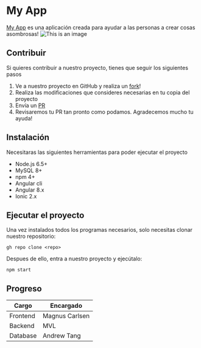 # My App
[My App](https://github.com/MatiasMaravi) es una aplicación creada para ayudar a las personas a crear cosas asombrosas!
![This is an image](https://i.kym-cdn.com/photos/images/newsfeed/001/535/089/5e9.jpg)

## Contribuir
Si quieres contribuir a nuestro proyecto, tienes que seguir los siguientes pasos
1. Ve a nuestro proyecto en GitHub y realiza un [fork](https://github.com/MatiasMaravi)! 
2. Realiza las modificaciones que consideres necesarias en tu copia del proyecto
3. Envía un [PR](https://github.com/MatiasMaravi)
4. Revisaremos tu PR tan pronto como podamos. Agradecemos mucho tu ayuda!

## Instalación
Necesitaras las siguientes herramientas para poder ejecutar el proyecto
- Node.js 6.5+
- MySQL 8+
- npm 4+
- Angular cli
- Angular 8.x
- Ionic 2.x

## Ejecutar el proyecto
Una vez instalados todos los programas necesarios, solo necesitas clonar nuestro repositorio:
```
gh repo clone <repo>
```
Despues de ello, entra a nuestro proyecto y ejecútalo:
```
npm start
```

  
## Progreso
| Cargo | Encargado |
| ------------- | ------------- |
| Frontend  | Magnus Carlsen  |
| Backend  | MVL  |
| Database  | Andrew Tang  |brosas.
